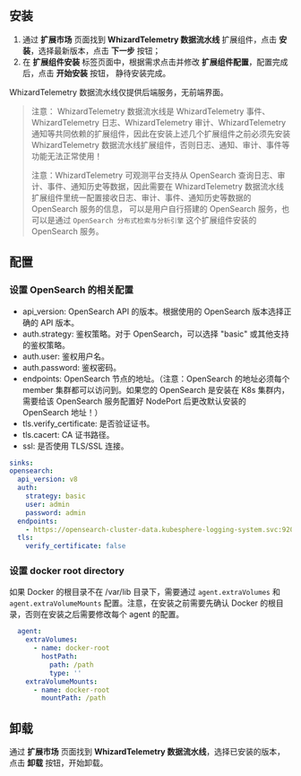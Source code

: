 ## 安装

1. 通过 **扩展市场** 页面找到 **WhizardTelemetry 数据流水线** 扩展组件，点击 **安装**，选择最新版本，点击 **下一步** 按钮；
2. 在 **扩展组件安装** 标签页面中，根据需求点击并修改 **扩展组件配置**，配置完成后，点击 **开始安装** 按钮， 静待安装完成。

WhizardTelemetry 数据流水线仅提供后端服务，无前端界面。

> 注意： WhizardTelemetry 数据流水线是 WhizardTelemetry 事件、WhizardTelemetry 日志、WhizardTelemetry 审计、WhizardTelemetry 通知等共同依赖的扩展组件，因此在安装上述几个扩展组件之前必须先安装 WhizardTelemetry 数据流水线扩展组件，否则日志、通知、审计、事件等功能无法正常使用！
>
> 注意：WhizardTelemetry 可观测平台支持从 OpenSearch 查询日志、审计、事件、通知历史等数据，因此需要在 WhizardTelemetry 数据流水线扩展组件里统一配置接收日志、审计、事件、通知历史等数据的 OpenSearch 服务的信息， 可以是用户自行搭建的 OpenSearch 服务，也可以是通过 `OpenSearch 分布式检索与分析引擎` 这个扩展组件安装的 OpenSearch 服务。

## 配置

### 设置 OpenSearch 的相关配置

* api_version: OpenSearch API 的版本。根据使用的 OpenSearch 版本选择正确的 API 版本。
* auth.strategy: 鉴权策略。对于 OpenSearch，可以选择 "basic" 或其他支持的鉴权策略。
* auth.user: 鉴权用户名。
* auth.password: 鉴权密码。
* endpoints: OpenSearch 节点的地址。（注意：OpenSearch 的地址必须每个 member 集群都可以访问到。如果您的 OpenSearch 是安装在 K8s 集群内，需要给该 OpenSearch 服务配置好 NodePort 后更改默认安装的 OpenSearch 地址！）
* tls.verify_certificate: 是否验证证书。
* tls.cacert: CA 证书路径。
* ssl: 是否使用 TLS/SSL 连接。

```yaml
sinks:
opensearch:
  api_version: v8
  auth:
    strategy: basic
    user: admin
    password: admin
  endpoints:
    - https://opensearch-cluster-data.kubesphere-logging-system.svc:9200
  tls:
    verify_certificate: false
```

### 设置 docker root directory

如果 Docker 的根目录不在 /var/lib 目录下，需要通过 `agent.extraVolumes` 和 `agent.extraVolumeMounts` 配置。注意，在安装之前需要先确认 Docker 的根目录，否则在安装之后需要修改每个 agent 的配置。

```yaml
  agent:
    extraVolumes:
      - name: docker-root
        hostPath:
          path: /path
          type: ''
    extraVolumeMounts:
      - name: docker-root
        mountPath: /path
```

## 卸载

通过 **扩展市场** 页面找到 **WhizardTelemetry 数据流水线**，选择已安装的版本，点击 **卸载** 按钮，开始卸载。
